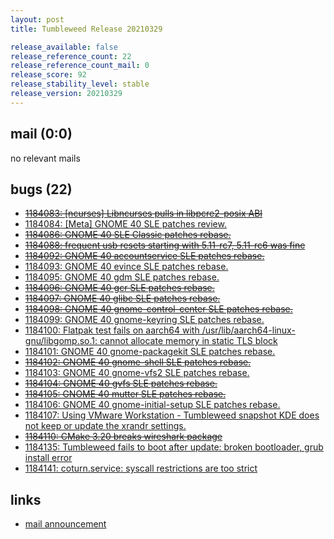 ```yaml
---
layout: post
title: Tumbleweed Release 20210329

release_available: false
release_reference_count: 22
release_reference_count_mail: 0
release_score: 92
release_stability_level: stable
release_version: 20210329
---
```


## mail (0:0)

no relevant mails

## bugs (22)

<!--more-->

- ~~[1184083: \[ncurses\] Libncurses pulls in libpcre2-posix ABI](https://bugzilla.opensuse.org/show_bug.cgi?id=1184083)~~
- [1184084: \[Meta\] GNOME 40 SLE patches review.](https://bugzilla.opensuse.org/show_bug.cgi?id=1184084)
- ~~[1184086: GNOME 40 SLE Classic patches rebase.](https://bugzilla.opensuse.org/show_bug.cgi?id=1184086)~~
- ~~[1184088: frequent usb resets starting with 5.11-rc7, 5.11-rc6 was fine](https://bugzilla.opensuse.org/show_bug.cgi?id=1184088)~~
- ~~[1184092: GNOME 40 accountservice SLE patches rebase.](https://bugzilla.opensuse.org/show_bug.cgi?id=1184092)~~
- [1184093: GNOME 40 evince SLE patches rebase.](https://bugzilla.opensuse.org/show_bug.cgi?id=1184093)
- [1184095: GNOME 40 gdm SLE patches rebase.](https://bugzilla.opensuse.org/show_bug.cgi?id=1184095)
- ~~[1184096: GNOME 40 gcr SLE patches rebase.](https://bugzilla.opensuse.org/show_bug.cgi?id=1184096)~~
- ~~[1184097: GNOME 40 glibc SLE patches rebase.](https://bugzilla.opensuse.org/show_bug.cgi?id=1184097)~~
- ~~[1184098: GNOME 40 gnome-control-center SLE patches rebase.](https://bugzilla.opensuse.org/show_bug.cgi?id=1184098)~~
- [1184099: GNOME 40 gnome-keyring SLE patches rebase.](https://bugzilla.opensuse.org/show_bug.cgi?id=1184099)
- [1184100: Flatpak test fails on aarch64 with /usr/lib/aarch64-linux-gnu/libgomp.so.1: cannot allocate memory in static TLS block](https://bugzilla.opensuse.org/show_bug.cgi?id=1184100)
- [1184101: GNOME 40 gnome-packagekit SLE patches rebase.](https://bugzilla.opensuse.org/show_bug.cgi?id=1184101)
- ~~[1184102: GNOME 40 gnome-shell SLE patches rebase.](https://bugzilla.opensuse.org/show_bug.cgi?id=1184102)~~
- [1184103: GNOME 40 gnome-vfs2 SLE patches rebase.](https://bugzilla.opensuse.org/show_bug.cgi?id=1184103)
- ~~[1184104: GNOME 40 gvfs SLE patches rebase.](https://bugzilla.opensuse.org/show_bug.cgi?id=1184104)~~
- ~~[1184105: GNOME 40 mutter SLE patches rebase.](https://bugzilla.opensuse.org/show_bug.cgi?id=1184105)~~
- [1184106: GNOME 40 gnome-initial-setup SLE patches rebase.](https://bugzilla.opensuse.org/show_bug.cgi?id=1184106)
- [1184107: Using VMware Workstation - Tumbleweed snapshot KDE does not keep or update the xrandr settings.](https://bugzilla.opensuse.org/show_bug.cgi?id=1184107)
- ~~[1184110: CMake 3.20 breaks wireshark package](https://bugzilla.opensuse.org/show_bug.cgi?id=1184110)~~
- [1184135: Tumbleweed fails to boot after update: broken bootloader, grub install error](https://bugzilla.opensuse.org/show_bug.cgi?id=1184135)
- [1184141: coturn.service: syscall restrictions are too strict](https://bugzilla.opensuse.org/show_bug.cgi?id=1184141)



## links

- [mail announcement](https://github.com/boombatower/tumbleweed-review/issues/10)
